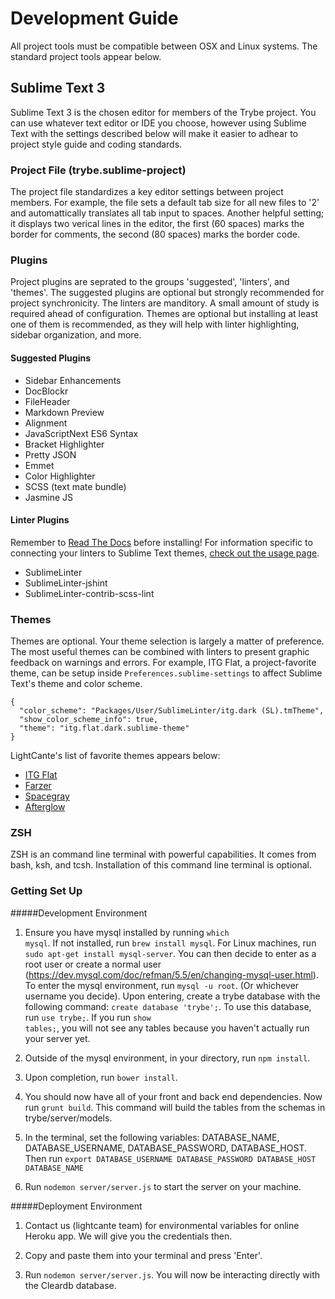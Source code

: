 # Development Guide

All project tools must be compatible between OSX and Linux systems. The standard project tools appear below.

## Sublime Text 3
Sublime Text 3 is the chosen editor for members of the Trybe project. You can use whatever text editor or IDE you choose, however using Sublime Text with the settings described below will make it easier to adhear to project style guide and coding standards.

### Project File (trybe.sublime-project)

The project file standardizes a key editor settings between project members. For example, the file sets a default tab size for all new files to '2' and automattically translates all tab input to spaces. Another helpful setting; it displays two verical lines in the editor, the first (60 spaces) marks the border for comments, the second (80 spaces) marks the border code.

### Plugins

Project plugins are seprated to the groups 'suggested', 'linters', and 'themes'. The suggested plugins are optional but strongly recommended for project synchronicity.  The linters are manditory.  A small amount of study is required ahead of configuration.  Themes are optional but installing at least one of them is recommended, as they will help with linter highlighting, sidebar organization, and more.

#### Suggested Plugins

* Sidebar Enhancements
* DocBlockr
* File​Header
* Markdown Preview
* Alignment
* JavaScriptNext ES6 Syntax
* Bracket Highlighter
* Pretty JSON
* Emmet
* Color Highlighter
* SCSS (text mate bundle)
* Jasmine JS

#### Linter Plugins

Remember to [Read The Docs](http://www.sublimelinter.com/en/latest/index.html) before installing! For information specific to connecting your linters to Sublime Text themes, [check out the usage page](http://www.sublimelinter.com/en/latest/usage.html).

* SublimeLinter
* SublimeLinter-jshint
* SublimeLinter-contrib-scss-lint

### Themes

Themes are optional. Your theme selection is largely a matter of preference. The most useful themes can be combined with linters to present graphic feedback on warnings and errors.  For example, ITG Flat, a project-favorite theme, can be setup inside `Preferences.sublime-settings` to affect Sublime Text's theme and color scheme.

```
{
  "color_scheme": "Packages/User/SublimeLinter/itg.dark (SL).tmTheme",
  "show_color_scheme_info": true,
  "theme": "itg.flat.dark.sublime-theme"
}
```

LightCante's list of favorite themes appears below:

* [ITG Flat](http://itsthatguy.com/post/70191573560/sublime-text-theme-itg-flat)
* [Farzer](http://devthemez.com/farzher)
* [Spacegray](http://kkga.github.io/spacegray/)
* [Afterglow](http://yabatadesign.github.io/afterglow-theme/)


### ZSH

ZSH is an command line terminal with powerful capabilities. It comes from bash, ksh, and tcsh. Installation of this command line terminal is optional. 

### Getting Set Up

#####Development Environment 

1. Ensure you have mysql installed by running <code>which mysql</code>. If not installed, run <code>brew install mysql</code>. For Linux machines, run <code>sudo apt-get install mysql-server</code>. You can then decide to enter as a root user or create a normal user (https://dev.mysql.com/doc/refman/5.5/en/changing-mysql-user.html). To enter the mysql environment, run <code>mysql -u root</code>. (Or whichever username you decide). Upon entering, create a trybe database with the following command: <code>create database 'trybe';</code>. To use this database, run <code>use trybe;</code>. If you run <code>show tables;</code>, you will not see any tables because you haven't actually run your server yet. 

2. Outside of the mysql environment, in your directory, run <code>npm install</code>. 

3. Upon completion, run <code>bower install</code>. 

4. You should now have all of your front and back end dependencies. Now run <code>grunt build</code>. This command will build the tables from the schemas in trybe/server/models. 

5. In the terminal, set the following variables: DATABASE_NAME, DATABASE_USERNAME, DATABASE_PASSWORD, DATABASE_HOST. Then run <code>export DATABASE_USERNAME DATABASE_PASSWORD DATABASE_HOST DATABASE_NAME</code>

6. Run <code>nodemon server/server.js</code> to start the server on your machine.

#####Deployment Environment

1. Contact us (lightcante team) for environmental variables for online Heroku app. We will give you the credentials then. 

2. Copy and paste them into your terminal and press 'Enter'. 

3. Run <code>nodemon server/server.js</code>. You will now be interacting directly with the Cleardb database. 